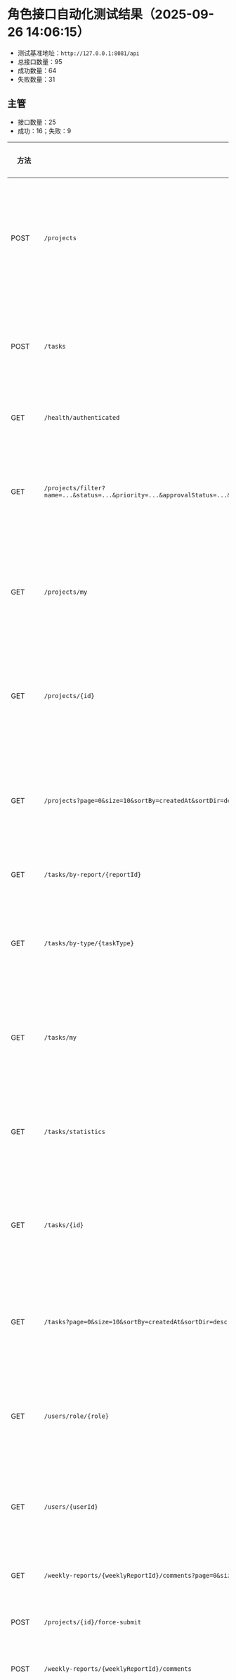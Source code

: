 # 角色接口自动化测试结果（2025-09-26 14:06:15）

- 测试基准地址：`http://127.0.0.1:8081/api`
- 总接口数量：95
- 成功数量：64
- 失败数量：31

## 主管
- 接口数量：25
- 成功：16；失败：9

| 方法 | 接口 | 状态码 | 结果 | 请求体 | 响应摘要 | 耗时(s) |
| ---- | ---- | ------ | ---- | ------ | -------- | ------- |
| POST | `/projects` | 201 | 成功 | {"name": "自动化项目-1758866769-4024", "description": "自动化测试创建的项目", "members": "manager1, admin2", "expectedResults": "验证权限接口", "timeline": "2025-10-01 to 2025-12-31", "stopLoss": "测试终止条件"} | {"success": true, "message": "Success", "data": {"id": 10, "name": "自动化项目-1758866769-4024", "description": "自动化测试创建的项目", "members": "manager1, admin2", "expectedResults": "验证权限接口", "timeline": "2025-1 | 0.05 |
| POST | `/tasks` | 201 | 成功 | {"taskName": "自动化任务-1758866769-8254", "personnelAssignment": "Team Automation", "timeline": "Q4 2025", "expectedResults": "自动化测试任务"} | {"success": true, "message": "Success", "data": {"id": 4, "taskName": "自动化任务-1758866769-8254", "personnelAssignment": "Team Automation", "timeline": "Q4 2025", "expectedResults": "自动化测试任务", "actualRes | 0.03 |
| GET | `/health/authenticated` | 403 | 失败 |  | {"success": false, "message": "Access denied", "data": null, "timestamp": "2025-09-26T14:06:09.888333"} | 0.01 |
| GET | `/projects/filter?name=...&status=...&priority=...&approvalStatus=...&createdBy=...&page=0&size=10&sortBy=createdAt&sortDir=desc` | 200 | 成功 |  | {"success": true, "message": "Success", "data": {"content": [{"id": 10, "name": "自动化项目-1758866769-4024", "description": "自动化测试创建的项目", "members": "manager1, admin2", "expectedResults": "验证权限接口", "timel | 0.06 |
| GET | `/projects/my` | 200 | 成功 |  | {"success": true, "message": "Success", "data": [{"id": 10, "name": "自动化项目-1758866769-4024", "description": "自动化测试创建的项目", "members": "manager1, admin2", "expectedResults": "验证权限接口", "timeline": "2025- | 0.05 |
| GET | `/projects/{id}` | 200 | 成功 |  | {"success": true, "message": "Success", "data": {"id": 10, "name": "自动化项目-1758866769-4024", "description": "自动化测试创建的项目", "members": "manager1, admin2", "expectedResults": "验证权限接口", "timeline": "2025-1 | 0.04 |
| GET | `/projects?page=0&size=10&sortBy=createdAt&sortDir=desc` | 200 | 成功 |  | {"success": true, "message": "Success", "data": {"content": [{"id": 10, "name": "自动化项目-1758866769-4024", "description": "自动化测试创建的项目", "members": "manager1, admin2", "expectedResults": "验证权限接口", "timel | 0.09 |
| GET | `/tasks/by-report/{reportId}` | 200 | 成功 |  | {"success": true, "message": "Success", "data": [], "timestamp": "2025-09-26T14:06:10.455249"} | 0.35 |
| GET | `/tasks/by-type/{taskType}` | 200 | 成功 |  | {"success": true, "message": "Success", "data": [{"id": 1, "taskName": "API Test Task Updated", "personnelAssignment": "Team B", "timeline": "Q1 2026", "expectedResults": "Updated results", "actualRes | 0.03 |
| GET | `/tasks/my` | 200 | 成功 |  | {"success": true, "message": "Success", "data": [{"id": 4, "taskName": "自动化任务-1758866769-8254", "personnelAssignment": "Team Automation", "timeline": "Q4 2025", "expectedResults": "自动化测试任务", "actualRe | 0.02 |
| GET | `/tasks/statistics` | 200 | 成功 |  | {"success": true, "message": "Success", "data": {"pendingTasks": 0, "completedTasks": 2, "routineTasks": 0, "developmentTasks": 0, "totalTasks": 2, "completionRate": 100.0}, "timestamp": "2025-09-26T1 | 0.02 |
| GET | `/tasks/{id}` | 200 | 成功 |  | {"success": true, "message": "Success", "data": {"id": 4, "taskName": "自动化任务-1758866769-8254", "personnelAssignment": "Team Automation", "timeline": "Q4 2025", "expectedResults": "自动化测试任务", "actualRes | 0.03 |
| GET | `/tasks?page=0&size=10&sortBy=createdAt&sortDir=desc` | 200 | 成功 |  | {"success": true, "message": "Success", "data": {"content": [{"id": 4, "taskName": "自动化任务-1758866769-8254", "personnelAssignment": "Team Automation", "timeline": "Q4 2025", "expectedResults": "自动化测试任务 | 0.04 |
| GET | `/users/role/{role}` | 403 | 失败 |  | {"path": "/api/users/role/MANAGER", "errorCode": "ACCESS_DENIED", "error": "Access Denied", "message": "Insufficient privileges to access this resource", "user": "manager1", "timestamp": "2025-09-26T1 | 0.01 |
| GET | `/users/{userId}` | 403 | 失败 |  | {"path": "/api/users/3", "errorCode": "ACCESS_DENIED", "error": "Access Denied", "message": "Insufficient privileges to access this resource", "user": "manager1", "timestamp": "2025-09-26T14:06:10.647 | 0.01 |
| GET | `/weekly-reports/{weeklyReportId}/comments?page=0&size=10` | 500 | 失败 |  | {"success": false, "message": "An unexpected error occurred", "data": null, "timestamp": "2025-09-26T14:06:10.699587"} | 0.05 |
| POST | `/projects/{id}/force-submit` | 403 | 失败 |  | {"success": false, "message": "Access denied", "data": null, "timestamp": "2025-09-26T14:06:10.710364"} | 0.01 |
| POST | `/weekly-reports/{weeklyReportId}/comments` | 500 | 失败 | {"content": "自动化测试评论", "weeklyReportId": 4} | {"success": false, "message": "An unexpected error occurred", "data": null, "timestamp": "2025-09-26T14:06:10.759088"} | 0.05 |
| PUT | `/projects/{id}` | 200 | 成功 | {"name": "自动化更新项目", "description": "自动化测试更新项目描述", "members": "manager1, admin2", "expectedResults": "更新结果", "timeline": "2025-11-01 to 2026-01-31", "stopLoss": "更新后的终止条件"} | {"success": true, "message": "Success", "data": {"id": 10, "name": "自动化更新项目", "description": "自动化测试更新项目描述", "members": "manager1, admin2", "expectedResults": "更新结果", "timeline": "2025-11-01 to 2026-01 | 0.04 |
| PUT | `/projects/{id}/ai-approve` | 200 | 成功 | {"name": "自动化更新项目", "description": "自动化测试更新项目描述", "members": "manager1, admin2", "expectedResults": "更新结果", "timeline": "2025-11-01 to 2026-01-31", "stopLoss": "更新后的终止条件"} | {"success": true, "message": "Success", "data": {"id": 10, "name": "自动化更新项目", "description": "自动化测试更新项目描述", "members": "manager1, admin2", "expectedResults": "更新结果", "timeline": "2025-11-01 to 2026-01 | 0.03 |
| PUT | `/projects/{id}/resubmit` | 400 | 失败 | {"name": "自动化更新项目", "description": "自动化测试更新项目描述", "members": "manager1, admin2", "expectedResults": "更新结果", "timeline": "2025-11-01 to 2026-01-31", "stopLoss": "更新后的终止条件"} | {"success": false, "message": "Only REJECTED projects can be resubmitted", "data": null, "timestamp": "2025-09-26T14:06:10.844068"} | 0.02 |
| PUT | `/projects/{id}/submit` | 400 | 失败 | {"name": "自动化更新项目", "description": "自动化测试更新项目描述", "members": "manager1, admin2", "expectedResults": "更新结果", "timeline": "2025-11-01 to 2026-01-31", "stopLoss": "更新后的终止条件"} | {"success": false, "message": "Only DRAFT or REJECTED projects can be submitted", "data": null, "timestamp": "2025-09-26T14:06:10.861087"} | 0.02 |
| PUT | `/tasks/{id}` | 200 | 成功 | {"taskName": "自动化更新任务", "personnelAssignment": "Updated Team", "timeline": "Q1 2026", "expectedResults": "更新后的任务预期"} | {"success": true, "message": "Success", "data": {"id": 4, "taskName": "自动化更新任务", "personnelAssignment": "Updated Team", "timeline": "Q1 2026", "expectedResults": "更新后的任务预期", "actualResults": null, "re | 0.04 |
| DELETE | `/projects/{id}` | 400 | 失败 |  | {"success": false, "message": "Only DRAFT projects can be deleted", "data": null, "timestamp": "2025-09-26T14:06:10.919099"} | 0.02 |
| DELETE | `/tasks/{id}` | 200 | 成功 |  | {"success": true, "message": "Success", "data": null, "timestamp": "2025-09-26T14:06:10.945885"} | 0.03 |

## 管理员
- 接口数量：37
- 成功：25；失败：12

| 方法 | 接口 | 状态码 | 结果 | 请求体 | 响应摘要 | 耗时(s) |
| ---- | ---- | ------ | ---- | ------ | -------- | ------- |
| POST | `/users` | 201 | 成功 | {"username": "autotest_qhmgup", "email": "autotest_qhmgup@example.com", "password": "AutoTest123@", "fullName": "Auto Test qhmgup", "role": "MANAGER"} | {"success": true, "message": "User created successfully", "data": {"id": 23, "username": "autotest_qhmgup", "email": "autotest_qhmgup@example.com", "password": "$2a$12$aC.d.m/Js3Wvzwce7LxTBeg1IC0ITj/I | 0.40 |
| GET | `/health/authenticated` | 403 | 失败 |  | {"success": false, "message": "Access denied", "data": null, "timestamp": "2025-09-26T14:06:11.881682"} | 0.00 |
| GET | `/projects/approved` | 200 | 成功 |  | {"success": true, "message": "Success", "data": [{"id": 9, "name": "自动化更新项目", "description": "自动化测试更新项目描述", "members": "manager1, admin2", "expectedResults": "更新结果", "timeline": "2025-11-01 to 2026-01 | 0.03 |
| GET | `/projects/pending` | 200 | 成功 |  | {"success": true, "message": "Success", "data": [{"id": 10, "name": "自动化更新项目", "description": "自动化测试更新项目描述", "members": "manager1, admin2", "expectedResults": "更新结果", "timeline": "2025-11-01 to 2026-0 | 0.02 |
| GET | `/projects/pending-review` | 200 | 成功 |  | {"success": true, "message": "Success", "data": [{"id": 10, "name": "自动化更新项目", "description": "自动化测试更新项目描述", "members": "manager1, admin2", "expectedResults": "更新结果", "timeline": "2025-11-01 to 2026-0 | 0.02 |
| GET | `/projects/rejected` | 200 | 成功 |  | {"success": true, "message": "Success", "data": [], "timestamp": "2025-09-26T14:06:11.983341"} | 0.03 |
| GET | `/projects/{id}` | 200 | 成功 |  | {"success": true, "message": "Success", "data": {"id": 10, "name": "自动化更新项目", "description": "自动化测试更新项目描述", "members": "manager1, admin2", "expectedResults": "更新结果", "timeline": "2025-11-01 to 2026-01 | 0.04 |
| GET | `/tasks/by-report/{reportId}` | 200 | 成功 |  | {"success": true, "message": "Success", "data": [], "timestamp": "2025-09-26T14:06:12.080147"} | 0.05 |
| GET | `/tasks/by-type/{taskType}` | 200 | 成功 |  | {"success": true, "message": "Success", "data": [{"id": 1, "taskName": "API Test Task Updated", "personnelAssignment": "Team B", "timeline": "Q1 2026", "expectedResults": "Updated results", "actualRes | 0.02 |
| GET | `/tasks/statistics` | 200 | 成功 |  | {"success": true, "message": "Success", "data": {"pendingTasks": 0, "completedTasks": 1, "routineTasks": 0, "developmentTasks": 0, "totalTasks": 1, "completionRate": 100.0}, "timestamp": "2025-09-26T1 | 0.03 |
| GET | `/tasks/{id}` | 200 | 成功 |  | {"success": true, "message": "Success", "data": {"id": 1, "taskName": "API Test Task Updated", "personnelAssignment": "Team B", "timeline": "Q1 2026", "expectedResults": "Updated results", "actualResu | 0.02 |
| GET | `/users/fast?page=0&size=10` | 200 | 成功 |  | {"success": true, "message": "Users retrieved successfully", "data": {"content": [{"id": 1, "username": "admin", "email": "admin@company.com", "password": "$2a$10$92IXUNpkjO0rOQ5byMi.Ye4oKoEa3Ro9llC/. | 0.03 |
| GET | `/users/role/{role}` | 200 | 成功 |  | {"success": true, "message": "Users retrieved successfully", "data": [{"id": 3, "username": "manager1", "email": "manager1@company.com", "password": "$2a$12$OdWLImBvxQO1M7CW2e7CIecpOqadZT6U45OjmAGDj41 | 0.02 |
| GET | `/users/search?keyword={keyword}&page=0&size=10` | 200 | 成功 |  | {"success": true, "message": "Users retrieved successfully", "data": {"content": [{"id": 3, "username": "manager1", "email": "manager1@company.com", "password": "$2a$12$OdWLImBvxQO1M7CW2e7CIecpOqadZT6 | 0.02 |
| GET | `/users/statistics` | 200 | 成功 |  | {"success": true, "message": "User statistics retrieved successfully", "data": {"activeUsers": 21, "inactiveUsers": 0, "lockedUsers": 0, "admins": 7, "managers": 10, "totalUsers": 21}, "timestamp": "2 | 0.02 |
| GET | `/users?page=0&size=10&sort=createdAt,desc` | 200 | 成功 |  | {"success": true, "message": "Users retrieved successfully", "data": {"content": [{"id": 23, "username": "autotest_qhmgup", "email": "autotest_qhmgup@example.com", "password": "$2a$12$aC.d.m/Js3Wvzwce | 0.02 |
| GET | `/weekly-reports/pending` | 200 | 成功 |  | {"success": true, "message": "获取待审批周报列表成功", "data": [], "timestamp": "2025-09-26T14:06:12.28532"} | 0.02 |
| GET | `/weekly-reports/{weeklyReportId}/comments?page=0&size=10` | 500 | 失败 |  | {"success": false, "message": "An unexpected error occurred", "data": null, "timestamp": "2025-09-26T14:06:12.305976"} | 0.02 |
| POST | `/users/{userId}/reset-password?newPassword={password}` | 200 | 成功 |  | {"success": true, "message": "Password reset successfully", "data": "", "timestamp": "2025-09-26T14:06:12.691123"} | 0.39 |
| POST | `/weekly-reports/{weeklyReportId}/comments` | 500 | 失败 | {"content": "自动化测试评论", "weeklyReportId": 4} | {"success": false, "message": "An unexpected error occurred", "data": null, "timestamp": "2025-09-26T14:06:12.730848"} | 0.04 |
| PUT | `/projects/{id}/admin-approve` | 200 | 成功 | {"name": "自动化更新项目", "description": "自动化测试更新项目描述", "members": "manager1, admin2", "expectedResults": "更新结果", "timeline": "2025-11-01 to 2026-01-31", "stopLoss": "更新后的终止条件"} | {"success": true, "message": "Success", "data": {"id": 10, "name": "自动化更新项目", "description": "自动化测试更新项目描述", "members": "manager1, admin2", "expectedResults": "更新结果", "timeline": "2025-11-01 to 2026-01 | 0.03 |
| PUT | `/projects/{id}/ai-approve` | 200 | 成功 | {"name": "自动化更新项目", "description": "自动化测试更新项目描述", "members": "manager1, admin2", "expectedResults": "更新结果", "timeline": "2025-11-01 to 2026-01-31", "stopLoss": "更新后的终止条件"} | {"success": true, "message": "Success", "data": {"id": 10, "name": "自动化更新项目", "description": "自动化测试更新项目描述", "members": "manager1, admin2", "expectedResults": "更新结果", "timeline": "2025-11-01 to 2026-01 | 0.04 |
| PUT | `/projects/{id}/approve` | 200 | 成功 | {"name": "自动化更新项目", "description": "自动化测试更新项目描述", "members": "manager1, admin2", "expectedResults": "更新结果", "timeline": "2025-11-01 to 2026-01-31", "stopLoss": "更新后的终止条件"} | {"success": true, "message": "Success", "data": {"id": 10, "name": "自动化更新项目", "description": "自动化测试更新项目描述", "members": "manager1, admin2", "expectedResults": "更新结果", "timeline": "2025-11-01 to 2026-01 | 0.04 |
| PUT | `/projects/{id}/final-approve` | 403 | 失败 | {"name": "自动化更新项目", "description": "自动化测试更新项目描述", "members": "manager1, admin2", "expectedResults": "更新结果", "timeline": "2025-11-01 to 2026-01-31", "stopLoss": "更新后的终止条件"} | {"success": false, "message": "Access denied", "data": null, "timestamp": "2025-09-26T14:06:12.849251"} | 0.01 |
| PUT | `/projects/{id}/reject` | 403 | 失败 | {"name": "自动化更新项目", "description": "自动化测试更新项目描述", "members": "manager1, admin2", "expectedResults": "更新结果", "timeline": "2025-11-01 to 2026-01-31", "stopLoss": "更新后的终止条件"} | {"success": false, "message": "No permission to reject this project", "data": null, "timestamp": "2025-09-26T14:06:12.875854"} | 0.03 |
| PUT | `/projects/{id}/super-admin-approve` | 403 | 失败 | {"name": "自动化更新项目", "description": "自动化测试更新项目描述", "members": "manager1, admin2", "expectedResults": "更新结果", "timeline": "2025-11-01 to 2026-01-31", "stopLoss": "更新后的终止条件"} | {"success": false, "message": "Access denied", "data": null, "timestamp": "2025-09-26T14:06:12.887968"} | 0.01 |
| PUT | `/tasks/{id}` | 403 | 失败 | {"taskName": "自动化更新任务", "personnelAssignment": "Updated Team", "timeline": "Q1 2026", "expectedResults": "更新后的任务预期"} | {"success": false, "message": "Access denied", "data": null, "timestamp": "2025-09-26T14:06:12.898366"} | 0.01 |
| PUT | `/users/{userId}` | 403 | 失败 | {"username": "autotest_qhmgup", "email": "autotest_qhmgup@example.com", "fullName": "Auto Test Updated", "department": "QA Automation", "role": "MANAGER"} | {"success": false, "message": "Access denied", "data": null, "timestamp": "2025-09-26T14:06:12.906951"} | 0.01 |
| PUT | `/users/{userId}/disable` | 200 | 成功 | {"username": "autotest_qhmgup", "email": "autotest_qhmgup@example.com", "fullName": "Auto Test Updated", "department": "QA Automation", "role": "MANAGER"} | {"success": true, "message": "User updated successfully", "data": {"id": 23, "username": "autotest_qhmgup", "email": "autotest_qhmgup@example.com", "password": "$2a$12$HFC7BN/Zn5aQhY4T2aeU9esuXc6dHYE1 | 0.02 |
| PUT | `/users/{userId}/enable` | 200 | 成功 | {"username": "autotest_qhmgup", "email": "autotest_qhmgup@example.com", "fullName": "Auto Test Updated", "department": "QA Automation", "role": "MANAGER"} | {"success": true, "message": "User updated successfully", "data": {"id": 23, "username": "autotest_qhmgup", "email": "autotest_qhmgup@example.com", "password": "$2a$12$HFC7BN/Zn5aQhY4T2aeU9esuXc6dHYE1 | 0.02 |
| PUT | `/users/{userId}/role?role=ADMIN` | 200 | 成功 |  | {"success": true, "message": "User updated successfully", "data": {"id": 23, "username": "autotest_qhmgup", "email": "autotest_qhmgup@example.com", "password": "$2a$12$HFC7BN/Zn5aQhY4T2aeU9esuXc6dHYE1 | 0.02 |
| PUT | `/users/{userId}/status?status=ACTIVE` | 200 | 成功 |  | {"success": true, "message": "User updated successfully", "data": {"id": 23, "username": "autotest_qhmgup", "email": "autotest_qhmgup@example.com", "password": "$2a$12$HFC7BN/Zn5aQhY4T2aeU9esuXc6dHYE1 | 0.01 |
| PUT | `/weekly-reports/{id}/admin-approve` | 200 | 成功 |  | {"success": true, "message": "管理员审批通过（简化版本）", "data": null, "timestamp": "2025-09-26T14:06:13.00555"} | 0.04 |
| PUT | `/weekly-reports/{id}/ai-approve` | 500 | 失败 |  | {"success": false, "message": "Internal server error", "data": null, "timestamp": "2025-09-26T14:06:13.022493"} | 0.02 |
| PUT | `/weekly-reports/{id}/reject` | 500 | 失败 |  | {"success": false, "message": "An unexpected error occurred", "data": null, "timestamp": "2025-09-26T14:06:13.036957"} | 0.02 |
| DELETE | `/tasks/{id}` | 403 | 失败 |  | {"success": false, "message": "Access denied", "data": null, "timestamp": "2025-09-26T14:06:13.055435"} | 0.01 |
| DELETE | `/users/{userId}` | 403 | 失败 |  | {"success": false, "message": "Access denied", "data": null, "timestamp": "2025-09-26T14:06:13.062974"} | 0.01 |

## 超级管理员
- 接口数量：33
- 成功：23；失败：10

| 方法 | 接口 | 状态码 | 结果 | 请求体 | 响应摘要 | 耗时(s) |
| ---- | ---- | ------ | ---- | ------ | -------- | ------- |
| POST | `/users` | 201 | 成功 | {"username": "autotest_da494d", "email": "autotest_da494d@example.com", "password": "AutoTest123@", "fullName": "Auto Test da494d", "role": "MANAGER"} | {"success": true, "message": "User created successfully", "data": {"id": 24, "username": "autotest_da494d", "email": "autotest_da494d@example.com", "password": "$2a$12$GlZfiYMCN1281mmCcM1pYO5YaPUgAZsU | 0.39 |
| GET | `/health/authenticated` | 403 | 失败 |  | {"success": false, "message": "Access denied", "data": null, "timestamp": "2025-09-26T14:06:14.240772"} | 0.01 |
| GET | `/projects/approved` | 200 | 成功 |  | {"success": true, "message": "Success", "data": [{"id": 9, "name": "自动化更新项目", "description": "自动化测试更新项目描述", "members": "manager1, admin2", "expectedResults": "更新结果", "timeline": "2025-11-01 to 2026-01 | 0.03 |
| GET | `/projects/pending` | 200 | 成功 |  | {"success": true, "message": "Success", "data": [{"id": 10, "name": "自动化更新项目", "description": "自动化测试更新项目描述", "members": "manager1, admin2", "expectedResults": "更新结果", "timeline": "2025-11-01 to 2026-0 | 0.02 |
| GET | `/projects/pending-review` | 200 | 成功 |  | {"success": true, "message": "Success", "data": [{"id": 10, "name": "自动化更新项目", "description": "自动化测试更新项目描述", "members": "manager1, admin2", "expectedResults": "更新结果", "timeline": "2025-11-01 to 2026-0 | 0.02 |
| GET | `/projects/rejected` | 200 | 成功 |  | {"success": true, "message": "Success", "data": [], "timestamp": "2025-09-26T14:06:14.337587"} | 0.02 |
| GET | `/projects/{id}` | 200 | 成功 |  | {"success": true, "message": "Success", "data": {"id": 10, "name": "自动化更新项目", "description": "自动化测试更新项目描述", "members": "manager1, admin2", "expectedResults": "更新结果", "timeline": "2025-11-01 to 2026-01 | 0.03 |
| GET | `/tasks/by-report/{reportId}` | 200 | 成功 |  | {"success": true, "message": "Success", "data": [], "timestamp": "2025-09-26T14:06:14.39438"} | 0.02 |
| GET | `/tasks/by-type/{taskType}` | 200 | 成功 |  | {"success": true, "message": "Success", "data": [{"id": 1, "taskName": "API Test Task Updated", "personnelAssignment": "Team B", "timeline": "Q1 2026", "expectedResults": "Updated results", "actualRes | 0.02 |
| GET | `/tasks/statistics` | 200 | 成功 |  | {"success": true, "message": "Success", "data": {"pendingTasks": 0, "completedTasks": 1, "routineTasks": 0, "developmentTasks": 0, "totalTasks": 1, "completionRate": 100.0}, "timestamp": "2025-09-26T1 | 0.02 |
| GET | `/tasks/{id}` | 200 | 成功 |  | {"success": true, "message": "Success", "data": {"id": 1, "taskName": "API Test Task Updated", "personnelAssignment": "Team B", "timeline": "Q1 2026", "expectedResults": "Updated results", "actualResu | 0.02 |
| GET | `/users/fast?page=0&size=10` | 200 | 成功 |  | {"success": true, "message": "Users retrieved successfully", "data": {"content": [{"id": 1, "username": "admin", "email": "admin@company.com", "password": "$2a$10$92IXUNpkjO0rOQ5byMi.Ye4oKoEa3Ro9llC/. | 0.02 |
| GET | `/users/role/{role}` | 200 | 成功 |  | {"success": true, "message": "Users retrieved successfully", "data": [{"id": 3, "username": "manager1", "email": "manager1@company.com", "password": "$2a$12$OdWLImBvxQO1M7CW2e7CIecpOqadZT6U45OjmAGDj41 | 0.01 |
| GET | `/users/search?keyword={keyword}&page=0&size=10` | 500 | 失败 |  | {"success": false, "message": "Failed to search users", "data": null, "timestamp": "2025-09-26T14:06:14.4919"} | 0.01 |
| GET | `/users/statistics` | 200 | 成功 |  | {"success": true, "message": "User statistics retrieved successfully", "data": {"activeUsers": 22, "inactiveUsers": 0, "lockedUsers": 0, "admins": 8, "managers": 10, "totalUsers": 22}, "timestamp": "2 | 0.02 |
| GET | `/users?page=0&size=10&sort=createdAt,desc` | 200 | 成功 |  | {"success": true, "message": "Users retrieved successfully", "data": {"content": [{"id": 24, "username": "autotest_da494d", "email": "autotest_da494d@example.com", "password": "$2a$12$GlZfiYMCN1281mmC | 0.02 |
| GET | `/weekly-reports/pending` | 200 | 成功 |  | {"success": true, "message": "获取待审批周报列表成功", "data": [], "timestamp": "2025-09-26T14:06:14.549155"} | 0.02 |
| GET | `/weekly-reports/{weeklyReportId}/comments?page=0&size=10` | 500 | 失败 |  | {"success": false, "message": "An unexpected error occurred", "data": null, "timestamp": "2025-09-26T14:06:14.575336"} | 0.03 |
| POST | `/users/{userId}/reset-password?newPassword={password}` | 200 | 成功 |  | {"success": true, "message": "Password reset successfully", "data": "", "timestamp": "2025-09-26T14:06:14.942775"} | 0.37 |
| POST | `/weekly-reports/{weeklyReportId}/comments` | 500 | 失败 | {"content": "自动化测试评论", "weeklyReportId": 4} | {"success": false, "message": "An unexpected error occurred", "data": null, "timestamp": "2025-09-26T14:06:14.974891"} | 0.04 |
| PUT | `/projects/{id}/final-approve` | 200 | 成功 | {"name": "自动化更新项目", "description": "自动化测试更新项目描述", "members": "manager1, admin2", "expectedResults": "更新结果", "timeline": "2025-11-01 to 2026-01-31", "stopLoss": "更新后的终止条件"} | {"success": true, "message": "Success", "data": {"id": 10, "name": "自动化更新项目", "description": "自动化测试更新项目描述", "members": "manager1, admin2", "expectedResults": "更新结果", "timeline": "2025-11-01 to 2026-01 | 0.04 |
| PUT | `/projects/{id}/reject` | 403 | 失败 | {"name": "自动化更新项目", "description": "自动化测试更新项目描述", "members": "manager1, admin2", "expectedResults": "更新结果", "timeline": "2025-11-01 to 2026-01-31", "stopLoss": "更新后的终止条件"} | {"success": false, "message": "No permission to reject this project", "data": null, "timestamp": "2025-09-26T14:06:15.042494"} | 0.03 |
| PUT | `/projects/{id}/super-admin-approve` | 400 | 失败 | {"name": "自动化更新项目", "description": "自动化测试更新项目描述", "members": "manager1, admin2", "expectedResults": "更新结果", "timeline": "2025-11-01 to 2026-01-31", "stopLoss": "更新后的终止条件"} | {"success": false, "message": "Invalid project status for super admin review", "data": null, "timestamp": "2025-09-26T14:06:15.061049"} | 0.02 |
| PUT | `/tasks/{id}` | 403 | 失败 | {"taskName": "自动化更新任务", "personnelAssignment": "Updated Team", "timeline": "Q1 2026", "expectedResults": "更新后的任务预期"} | {"success": false, "message": "Access denied", "data": null, "timestamp": "2025-09-26T14:06:15.072088"} | 0.01 |
| PUT | `/users/{userId}` | 200 | 成功 | {"username": "autotest_da494d", "email": "autotest_da494d@example.com", "fullName": "Auto Test Updated", "department": "QA Automation", "role": "MANAGER"} | {"success": true, "message": "User updated successfully", "data": {"id": 24, "username": "autotest_da494d", "email": "autotest_da494d@example.com", "password": "$2a$12$nCovJpabW7HquKHEO2lzCO0xd3IAyCfm | 0.01 |
| PUT | `/users/{userId}/disable` | 200 | 成功 | {"username": "autotest_da494d", "email": "autotest_da494d@example.com", "fullName": "Auto Test Updated", "department": "QA Automation", "role": "MANAGER"} | {"success": true, "message": "User updated successfully", "data": {"id": 24, "username": "autotest_da494d", "email": "autotest_da494d@example.com", "password": "$2a$12$nCovJpabW7HquKHEO2lzCO0xd3IAyCfm | 0.02 |
| PUT | `/users/{userId}/enable` | 200 | 成功 | {"username": "autotest_da494d", "email": "autotest_da494d@example.com", "fullName": "Auto Test Updated", "department": "QA Automation", "role": "MANAGER"} | {"success": true, "message": "User updated successfully", "data": {"id": 24, "username": "autotest_da494d", "email": "autotest_da494d@example.com", "password": "$2a$12$nCovJpabW7HquKHEO2lzCO0xd3IAyCfm | 0.04 |
| PUT | `/users/{userId}/role?role=ADMIN` | 200 | 成功 |  | {"success": true, "message": "User updated successfully", "data": {"id": 24, "username": "autotest_da494d", "email": "autotest_da494d@example.com", "password": "$2a$12$nCovJpabW7HquKHEO2lzCO0xd3IAyCfm | 0.02 |
| PUT | `/users/{userId}/status?status=ACTIVE` | 200 | 成功 |  | {"success": true, "message": "User updated successfully", "data": {"id": 24, "username": "autotest_da494d", "email": "autotest_da494d@example.com", "password": "$2a$12$nCovJpabW7HquKHEO2lzCO0xd3IAyCfm | 0.01 |
| PUT | `/weekly-reports/{id}/ai-approve` | 500 | 失败 |  | {"success": false, "message": "Internal server error", "data": null, "timestamp": "2025-09-26T14:06:15.207015"} | 0.04 |
| PUT | `/weekly-reports/{id}/reject` | 500 | 失败 |  | {"success": false, "message": "An unexpected error occurred", "data": null, "timestamp": "2025-09-26T14:06:15.219599"} | 0.01 |
| DELETE | `/tasks/{id}` | 403 | 失败 |  | {"success": false, "message": "Access denied", "data": null, "timestamp": "2025-09-26T14:06:15.227192"} | 0.01 |
| DELETE | `/users/{userId}` | 200 | 成功 |  | {"success": true, "message": "User deleted successfully", "data": "", "timestamp": "2025-09-26T14:06:15.256551"} | 0.03 |
